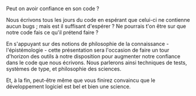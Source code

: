 Peut on avoir confiance en son code ?

Nous écrivons tous les jours du code en espérant que celui-ci ne contienne aucun bugs ; mais est il suffisant d'espérer ?
Ne pourrais t'on être sur que notre code fais ce qu'il prétend faire ?  

En s'appuyant sur des notions de philosophie de la connaissance - l'épistémologie - cette présentation sera l'occasion
de faire un tour d'horizon des outils à notre disposition pour augmenter notre confiance dans le code que nous écrivons.
Nous parlerons ainsi techniques de tests, systèmes de type, et philosophie des sciences.   

Et, à la fin, peut-être même que vous finirez convaincu que le développement logiciel est bel et bien une science. 
